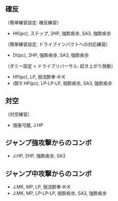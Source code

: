 ## 確反

（簡単練習設定: 確反練習）

- HK(pc), ステップ, 2HP, 強酔疾歩, SA3, 強酔疾歩

（簡単練習設定: ドライブインパクトへの対応練習）

- DI(pc), 2HP, 強酔疾歩, SA3, 強酔疾歩

（ダミー設定 > ドライブリバーサル: 起き上がり発動）

- HP(pc), LP, 弱流酔拳-K-K
- (酔1) HP(pc), LP-LP-LP, 弱酔疾歩, SA3, 強酔疾歩

## 対空

（対空練習）

- 強張弓腿, J.HP

## ジャンプ強攻撃からのコンボ

- J.HP, 2HP, 強酔疾歩, SA3

## ジャンプ中攻撃からのコンボ

- J.MK, MP, LP, 弱流酔拳-K-K
- J.MK, MP, LP-LP-LP, 弱酔疾歩, SA3, 強酔疾歩
